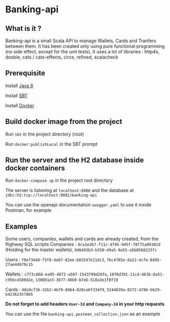 # Banking-api

## What is it ?

Banking-api is a small Scala API to manage Wallets, Cards and Tranfers between them.
It has been created only using pure functional programming (no side effect, except for the unit tests).
It uses a lot of libraries : http4s, doobie, cats / cats-effects, circe, refined, scalacheck

## Prerequisite
Install [Java 8](https://sdkman.io/)

Install [SBT](https://www.scala-sbt.org/)

Install [Docker](https://docs.docker.com/docker-for-mac/install/)

## Build docker image from the project
Run `sbt` in the project directory (root)

Run `docker:publishLocal` in the SBT prompt

## Run the server and the H2 database inside docker containers
Run `docker-compose up` in the project root directory

The server is listening at `localhost:8080` and the database at `jdbc:h2:tcp://localhost:9082/banking-api`

You can use the openapi documentation `swagger.yaml` to use it inside Postman, for example

## Examples
Some users, companies, wallets and cards are already created, from the flighway SQL scripts
Companies : `6ca1e2b7-f11c-4f95-945f-78f75a09382d` (Holding for the master wallets), `9d6493b3-b550-49a5-9a55-a5b0568225fc`

Users : `f0ef3449-f5f8-4e07-82ee-683247e11dc3`, `76c4785e-da22-4cfe-8495-27ae4d6f9c15`

Wallets : `c7f3c868-ea95-4072-a507-1543799d26fe`, `10f6d391-11cd-463b-8a51-c95bc4580d2e`, `130081e3-3677-46b9-b7eb-518a3e1f8f19`

Cards : `48a9cf36-32b2-4b79-8964-020ce6f234f9`, `5244839a-0272-4786-bb29-6423623578b5`

__Do not forget to add headers `User-Id` and `Company-Id` in your http requests__

You can use the file `banking-api.postman_collection.json` as an example